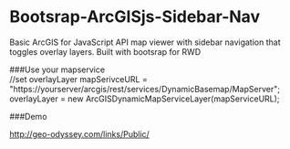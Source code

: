 Bootsrap-ArcGISjs-Sidebar-Nav
=============================

Basic ArcGIS for JavaScript API map viewer with sidebar navigation
that toggles overlay layers.  Built with bootsrap for RWD

###Use your mapservice     
    //set overlayLayer
    mapSerivceURL = "https://yourserver/arcgis/rest/services/DynamicBasemap/MapServer";
    overlayLayer = new ArcGISDynamicMapServiceLayer(mapServiceURL);
    
###Demo

http://geo-odyssey.com/links/Public/
